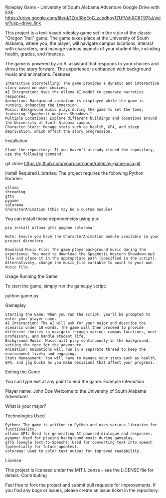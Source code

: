 Roleplay Game - University of South Alabama Adventure
Google Drive with EXE https://drive.google.com/file/d/1Zro38gEgC_zJedhoy1ZUfVchXC6T975J/view?usp=drive_link

This project is a text-based roleplay game set in the style of the classic "Oregon Trail" game. The game takes place at the University of South Alabama, where you, the player, will navigate campus locations, interact with characters, and manage various aspects of your student life, including health, grades, and finances.

The game is powered by an AI assistant that responds to your choices and drives the story forward. The experience is enhanced with background music and animations.
Features

    Interactive Storytelling: The game provides a dynamic and interactive story based on user choices.
    AI Integration: Uses the ollama AI model to generate narrative responses.
    Animation: Background animation is displayed while the game is running, enhancing the immersion.
    Music: Background music plays during the game to set the tone, featuring "Spaghetti Western Showdown."
    Multiple Locations: Explore different buildings and locations around the University of South Alabama campus.
    Character Stats: Manage stats such as health, GPA, and sleep deprivation, which affect the story progression.

Installation

    Clone the repository: If you haven’t already cloned the repository, use the following command:

git clone https://github.com/yourusername/roleplay-game-usa.git

Install Required Libraries: The project requires the following Python libraries:

    ollama
    threading
    gtts
    pygame
    colorama
    CharacterAnimation (this may be a custom module)

You can install these dependencies using pip:

    pip install ollama gtts pygame colorama

    Note: Ensure you have the CharacterAnimation module available in your project directory.

    Download Music File: The game plays background music during the experience. You need to download the Spaghetti Western Showdown.mp3 file and place it in the appropriate path (specified in the script). Alternatively, change the music_file variable to point to your own music file.

Usage
Running the Game

To start the game, simply run the game.py script:

python game.py

Gameplay

    Starting the Game: When you run the script, you'll be prompted to enter your player name.
    AI Interaction: The AI will ask for your major and describe the scenario under 10 words. The game will then proceed to provide different choices to navigate through various campus locations, meet professors, and handle student life.
    Background Music: Music will play continuously in the background, setting the tone for the adventure.
    Animation: Animations will run in a separate thread to keep the environment lively and engaging.
    Stats Management: You will have to manage your stats such as health, GPA, and jag bucks as you make decisions that affect your progress.

Exiting the Game

You can type exit at any point to end the game.
Example Interaction

Player name: John Doe
Welcome to the University of South Alabama Adventure!

What is your major?

Technologies Used

    Python: The game is written in Python and uses various libraries for functionality.
    ollama API: Used for generating AI-powered dialogue and responses.
    pygame: Used for playing background music during gameplay.
    gTTS (Google Text-to-Speech): Used for converting text into speech (potentially for future updates).
    colorama: Used to color text output for improved readability.

License

This project is licensed under the MIT License - see the LICENSE file for details.
Contributing

Feel free to fork the project and submit pull requests for improvements. If you find any bugs or issues, please create an issue ticket in the repository.
